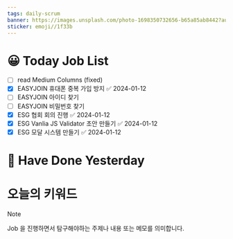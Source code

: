 ```yaml
---
tags: daily-scrum
banner: https://images.unsplash.com/photo-1698350732656-b65a85ab8442?auto=format&fit=crop&q=80&w=2837&ixlib=rb-4.0.3&ixid=M3wxMjA3fDB8MHxwaG90by1wYWdlfHx8fGVufDB8fHx8fA%3D%3D
sticker: emoji//1f33b
---
```

#  😀 Today Job List
- [ ] read Medium Columns (fixed)
- [x] EASYJOIN 휴대폰 중복 가입 방지 ✅ 2024-01-12
- [ ] EASYJOIN 아이디 찾기
- [ ] EASYJOIN 비밀번호 찾기
- [x] ESG 협회 회의 진행 ✅ 2024-01-12
- [x] ESG Vanlia JS Validator 초안 만들기 ✅ 2024-01-12
- [x] ESG 모달 시스템 만들기 ✅ 2024-01-12

# 🙂 Have Done Yesterday



# 오늘의 키워드

> [!NOTE]
> Job 을 진행하면서 탐구해야하는 주제나 내용 또는 메모를 의미합니다.

